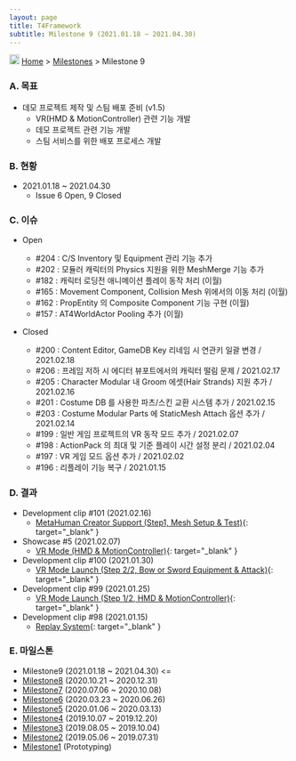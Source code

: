 ```yaml
---
layout: page
title: T4Framework
subtitle: Milestone 9 (2021.01.18 ~ 2021.04.30)
---
```

<img src="https://t4framework.com/img/Folders2.png" width="18px" height="18px"> [Home](https://t4framework.com/index) > [Milestones](https://t4framework.com/T4Framework_Milestones/) > Milestone 9

### A. 목표

- 데모 프로젝트 제작 및 스팀 배포 준비 (v1.5)
  - VR(HMD & MotionController) 관련 기능 개발
  - 데모 프로젝트 관련 기능 개발
  - 스팀 서비스를 위한 배포 프로세스 개발

### B. 현황

- 2021.01.18 ~ 2021.04.30
  - Issue 6 Open, 9 Closed

### C. 이슈

- Open
  - #204 : C/S Inventory 및 Equipment 관리 기능 추가
  - #202 : 모듈러 캐릭터의 Physics 지원을 위한 MeshMerge 기능 추가
  - #182 : 캐릭터 로딩전 애니메이션 플레이 동작 처리 (이월)
  - #165 : Movement Component, Collision Mesh 위에서의 이동 처리 (이월)
  - #162 : PropEntity 의 Composite Component 기능 구현 (이월)
  - #157 : AT4WorldActor Pooling 추가 (이월)
    
- Closed
  - #200 : Content Editor, GameDB Key 리네임 시 연관키 일괄 변경 / 2021.02.18
  - #206 : 프레임 저하 시 에디터 뷰포트에서의 캐릭터 떨림 문제 / 2021.02.17
  - #205 : Character Modular 내 Groom 에셋(Hair Strands) 지원 추가 / 2021.02.16
  - #201 : Costume DB 를 사용한 파츠/스킨 교환 시스템 추가 / 2021.02.15
  - #203 : Costume Modular Parts 에 StaticMesh Attach 옵션 추가 / 2021.02.14
  - #199 : 일반 게임 프로젝트의 VR 동작 모드 추가 / 2021.02.07
  - #198 : ActionPack 의 최대 및 기준 플레이 시간 설정 분리 / 2021.02.04
  - #197 : VR 게임 모드 옵션 추가 / 2021.02.02
  - #196 : 리플레이 기능 복구 / 2021.01.15

### D. 결과

- Development clip #101 (2021.02.16)
  - [MetaHuman Creator Support (Step1, Mesh Setup & Test)](https://youtu.be/KQWv8CD-HWY){: target="_blank" } 
- Showcase #5 (2021.02.07)
  - [VR Mode (HMD & MotionController)](https://youtu.be/evzdpNTg3-4){: target="_blank" } 
- Development clip #100 (2021.01.30)
  - [VR Mode Launch (Step 2/2, Bow or Sword Equipment & Attack)](https://youtu.be/DRYJdIe8yBM){: target="_blank" } 
- Development clip #99 (2021.01.25)
  - [VR Mode Launch (Step 1/2, HMD & MotionController)](https://youtu.be/1x5IekbXC1A){: target="_blank" } 
- Development clip #98 (2021.01.15)
  - [Replay System](https://youtu.be/-xW_vdxDJX0){: target="_blank" } 
  
### E. 마일스톤

- Milestone9 (2021.01.18 ~ 2021.04.30) <=
- [Milestone8](https://t4framework.com/T4Framework_Milestone8_Achieved/) (2020.10.21 ~ 2020.12.31)
- [Milestone7](https://t4framework.com/T4Framework_Milestone7_Achieved/) (2020.07.06 ~ 2020.10.08)
- [Milestone6](https://t4framework.com/T4Framework_Milestone6_Achieved/) (2020.03.23 ~ 2020.06.26)
- [Milestone5](https://t4framework.com/T4Framework_Milestone5_Achieved/) (2020.01.06 ~ 2020.03.13)
- [Milestone4](https://t4framework.com/T4Framework_Milestone4_Achieved/) (2019.10.07 ~ 2019.12.20)
- [Milestone3](https://t4framework.com/T4Framework_Milestone3_Achieved/) (2019.08.05 ~ 2019.10.04)
- [Milestone2](https://t4framework.com/T4Framework_Milestone2_Achieved/) (2019.05.06 ~ 2019.07.31)
- [Milestone1](https://t4framework.com/T4Framework_Milestone1_Achieved/) (Prototyping)
